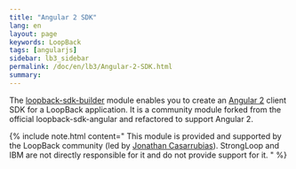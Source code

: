 ```yaml
---
title: "Angular 2 SDK"
lang: en
layout: page
keywords: LoopBack
tags: [angularjs]
sidebar: lb3_sidebar
permalink: /doc/en/lb3/Angular-2-SDK.html
summary:
---
```

The [loopback-sdk-builder](https://github.com/mean-expert-official/loopback-sdk-builder) module enables you to create an [Angular 2](http://angular.io/) client SDK for a LoopBack application.  It is a community module forked from the official loopback-sdk-angular and refactored to support Angular 2.

{% include note.html content="
This module is provided and supported by the LoopBack community (led by [Jonathan Casarrubias](https://github.com/jonathan-casarrubias)). StrongLoop and IBM are not directly responsible for it and do not provide support for it.
" %}
